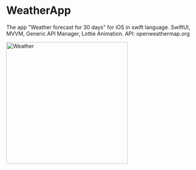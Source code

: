 # WeatherApp
The app "Weather forecast for 30 days" for iOS in swift language. SwiftUI, MVVM, Generic API Manager, Lottie Animation. API: openweathermap.org

<img width="323" alt="Weather" src="https://user-images.githubusercontent.com/74114011/165504237-97dd578e-d23b-46f6-9312-57f927675fdd.png">

